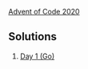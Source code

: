 [Advent of Code 2020](https://adventofcode.com/2020)

## Solutions
1. [Day 1 (Go)](https://github.com/alex-schaaf/adventofcode2020/blob/main/day1/main.go)